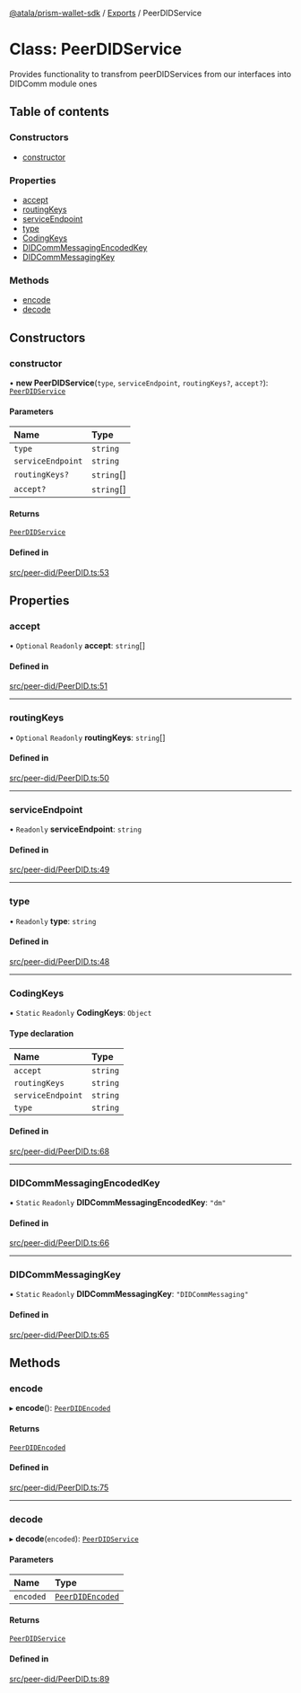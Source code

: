 [@atala/prism-wallet-sdk](../README.md) / [Exports](../modules.md) / PeerDIDService

# Class: PeerDIDService

Provides functionality to transfrom peerDIDServices from our interfaces into DIDComm module ones

## Table of contents

### Constructors

- [constructor](PeerDIDService.md#constructor)

### Properties

- [accept](PeerDIDService.md#accept)
- [routingKeys](PeerDIDService.md#routingkeys)
- [serviceEndpoint](PeerDIDService.md#serviceendpoint)
- [type](PeerDIDService.md#type)
- [CodingKeys](PeerDIDService.md#codingkeys)
- [DIDCommMessagingEncodedKey](PeerDIDService.md#didcommmessagingencodedkey)
- [DIDCommMessagingKey](PeerDIDService.md#didcommmessagingkey)

### Methods

- [encode](PeerDIDService.md#encode)
- [decode](PeerDIDService.md#decode)

## Constructors

### constructor

• **new PeerDIDService**(`type`, `serviceEndpoint`, `routingKeys?`, `accept?`): [`PeerDIDService`](PeerDIDService.md)

#### Parameters

| Name | Type |
| :------ | :------ |
| `type` | `string` |
| `serviceEndpoint` | `string` |
| `routingKeys?` | `string`[] |
| `accept?` | `string`[] |

#### Returns

[`PeerDIDService`](PeerDIDService.md)

#### Defined in

[src/peer-did/PeerDID.ts:53](https://github.com/hyperledger/identus-edge-agent-sdk-ts/blob/47157819fe5d19bccc5fcc542e98f32706bff6c2/src/peer-did/PeerDID.ts#L53)

## Properties

### accept

• `Optional` `Readonly` **accept**: `string`[]

#### Defined in

[src/peer-did/PeerDID.ts:51](https://github.com/hyperledger/identus-edge-agent-sdk-ts/blob/47157819fe5d19bccc5fcc542e98f32706bff6c2/src/peer-did/PeerDID.ts#L51)

___

### routingKeys

• `Optional` `Readonly` **routingKeys**: `string`[]

#### Defined in

[src/peer-did/PeerDID.ts:50](https://github.com/hyperledger/identus-edge-agent-sdk-ts/blob/47157819fe5d19bccc5fcc542e98f32706bff6c2/src/peer-did/PeerDID.ts#L50)

___

### serviceEndpoint

• `Readonly` **serviceEndpoint**: `string`

#### Defined in

[src/peer-did/PeerDID.ts:49](https://github.com/hyperledger/identus-edge-agent-sdk-ts/blob/47157819fe5d19bccc5fcc542e98f32706bff6c2/src/peer-did/PeerDID.ts#L49)

___

### type

• `Readonly` **type**: `string`

#### Defined in

[src/peer-did/PeerDID.ts:48](https://github.com/hyperledger/identus-edge-agent-sdk-ts/blob/47157819fe5d19bccc5fcc542e98f32706bff6c2/src/peer-did/PeerDID.ts#L48)

___

### CodingKeys

▪ `Static` `Readonly` **CodingKeys**: `Object`

#### Type declaration

| Name | Type |
| :------ | :------ |
| `accept` | `string` |
| `routingKeys` | `string` |
| `serviceEndpoint` | `string` |
| `type` | `string` |

#### Defined in

[src/peer-did/PeerDID.ts:68](https://github.com/hyperledger/identus-edge-agent-sdk-ts/blob/47157819fe5d19bccc5fcc542e98f32706bff6c2/src/peer-did/PeerDID.ts#L68)

___

### DIDCommMessagingEncodedKey

▪ `Static` `Readonly` **DIDCommMessagingEncodedKey**: ``"dm"``

#### Defined in

[src/peer-did/PeerDID.ts:66](https://github.com/hyperledger/identus-edge-agent-sdk-ts/blob/47157819fe5d19bccc5fcc542e98f32706bff6c2/src/peer-did/PeerDID.ts#L66)

___

### DIDCommMessagingKey

▪ `Static` `Readonly` **DIDCommMessagingKey**: ``"DIDCommMessaging"``

#### Defined in

[src/peer-did/PeerDID.ts:65](https://github.com/hyperledger/identus-edge-agent-sdk-ts/blob/47157819fe5d19bccc5fcc542e98f32706bff6c2/src/peer-did/PeerDID.ts#L65)

## Methods

### encode

▸ **encode**(): [`PeerDIDEncoded`](../interfaces/PeerDIDEncoded.md)

#### Returns

[`PeerDIDEncoded`](../interfaces/PeerDIDEncoded.md)

#### Defined in

[src/peer-did/PeerDID.ts:75](https://github.com/hyperledger/identus-edge-agent-sdk-ts/blob/47157819fe5d19bccc5fcc542e98f32706bff6c2/src/peer-did/PeerDID.ts#L75)

___

### decode

▸ **decode**(`encoded`): [`PeerDIDService`](PeerDIDService.md)

#### Parameters

| Name | Type |
| :------ | :------ |
| `encoded` | [`PeerDIDEncoded`](../interfaces/PeerDIDEncoded.md) |

#### Returns

[`PeerDIDService`](PeerDIDService.md)

#### Defined in

[src/peer-did/PeerDID.ts:89](https://github.com/hyperledger/identus-edge-agent-sdk-ts/blob/47157819fe5d19bccc5fcc542e98f32706bff6c2/src/peer-did/PeerDID.ts#L89)

